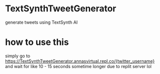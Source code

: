 # TextSynthTweetGenerator
generate tweets using TextSynth AI 

# how to use this
simply go to https://TextSynthTweetGenerator.annasvirtual.repl.co/{twitter_username} and wait for like 10 - 15 seconds sometime longer due to replit server lol
